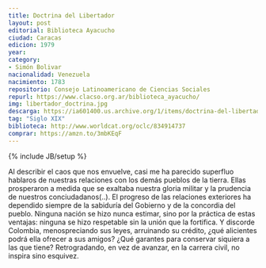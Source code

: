 ```yaml
---
title: Doctrina del Libertador
layout: post
editorial: Biblioteca Ayacucho
ciudad: Caracas
edicion: 1979
year: 
category:
- Simón Bolivar
nacionalidad: Venezuela
nacimiento: 1783
repositorio: Consejo Latinoamericano de Ciencias Sociales
repurl: https://www.clacso.org.ar/biblioteca_ayacucho/
img: libertador_doctrina.jpg
descarga: https://ia601400.us.archive.org/1/items/doctrina-del-libertador-simon-bolivar/Doctrina_del_Libertador_Simon_Bolivar.pdf
tag: "Siglo XIX"
biblioteca: http://www.worldcat.org/oclc/834914737
comprar: https://amzn.to/3mbKEqF
---
```

{% include JB/setup %}


Al describir el caos que nos envuelve, casi me ha parecido superfluo hablaros de nuestras relaciones con los demás pueblos de la tierra. Ellas prosperaron a medida que se exaltaba nuestra gloria militar y la prudencia de nuestros conciudadanos(..). El progreso de las relaciones exteriores ha dependido siempre de la sabiduría del Gobierno y de la concordia del pueblo. Ninguna nación se hizo nunca estimar, sino por la práctica de estas ventajas: ninguna se hizo respetable sin la unión que la fortifica. Y discorde Colombia, menospreciando sus leyes, arruinando su crédito, ¿qué alicientes podrá ella ofrecer a sus amigos? ¿Qué garantes para conservar siquiera a las que tiene? Retrogradando, en vez de avanzar, en la carrera civil, no inspira sino esquivez. 
